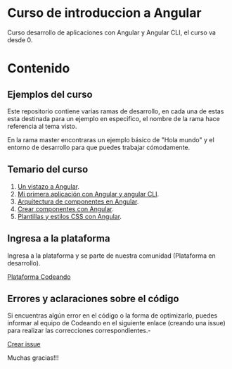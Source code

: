 Curso de introduccion a Angular
===

Curso desarrollo de aplicaciones con Angular y Angular CLI, el curso va desde 0.

# Contenido

## Ejemplos del curso

Este repositorio contiene varias ramas de desarrollo, en cada una de estas esta destinada para un ejemplo en especifico, el nombre de la rama hace referencia al tema visto.

En la rama master encontraras un ejemplo básico de "Hola mundo" y el entorno de desarrollo para que puedes trabajar cómodamente.

## Temario del curso

1. [Un vistazo a Angular](http://blog.codeando.org/articulos/un-vistazo-a-angular-2.html).
2. [Mi primera aplicación con Angular y angular CLI](http://blog.codeando.org/articulos/mi-primera-app-con-angular-y-angular-cli.html).
3. [Arquitectura de componentes en Angular](http://blog.codeando.org/articulos/arquitectura-de-componentes-en-angular.html).
4. [Crear componentes con Angular](http://blog.codeando.org/articulos/crear-componentes-en-angular.html).
5. [Plantillas y estilos CSS con Angular](http://blog.codeando.org/articulos/plantillas-y-estilos-css-con-angular.html).

## Ingresa a la plataforma

Ingresa a la plataforma y se parte de nuestra comunidad (Plataforma en desarrollo).

[Plataforma Codeando](http://codeando.org)

## Errores y aclaraciones sobre el código

Si encuentras algún error en el código o la forma de optimizarlo, puedes informar al equipo de Codeando en el siguiente enlace (creando una issue) para realizar las correcciones correspondientes.-

[Crear issue](https://github.com/codeandomx/curso-de-introduccion-a-angular/issues)

Muchas gracias!!!